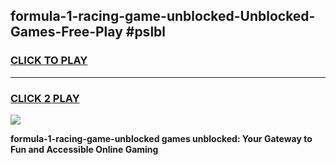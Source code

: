 
## formula-1-racing-game-unblocked-Unblocked-Games-Free-Play #pslbl
<h3>
<a href="https://us.freeplayer.one?title=formula-1-racing-game-unblocked&ref=9M">CLICK TO PLAY</a></h3>
<hr>

<h3>
<a href="https://us.freeplayer.one?title=formula-1-racing-game-unblocked&ref=9M">CLICK 2 PLAY</a>
  
</h3>

<a href="https://us.freeplayer.one?title=formula-1-racing-game-unblocked&ref=9M"><img src="https://clearcache.store/games.png"></a>


**formula-1-racing-game-unblocked games unblocked: Your Gateway to Fun and Accessible Online Gaming**
